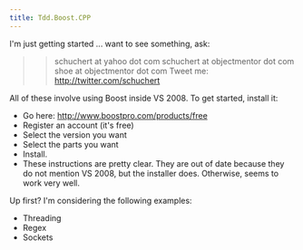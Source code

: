 ```yaml
---
title: Tdd.Boost.CPP
---
```

I'm just getting started ... want to see something, ask:
>> schuchert at yahoo dot com
>> schuchert at objectmentor dot com
>> shoe at objectmentor dot com
>> Tweet me: http://twitter.com/schuchert

All of these involve using Boost inside VS 2008. To get started, install it:
* Go here: http://www.boostpro.com/products/free
* Register an account (it's free)
* Select the version you want
* Select the parts you want
* Install. 
* These instructions are pretty clear. They are out of date because they do not mention VS 2008, but the installer does. Otherwise, seems to work very well.

Up first? I'm considering the following examples:
* Threading
* Regex
* Sockets

 